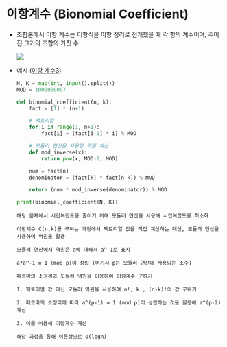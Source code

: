 # 이항계수 (Bionomial Coefficient)

- 조합론에서 이항 계수는 이항식을 이항 정리로 전개했을 때 각 항의 계수이며, 주어진 크기의 조합의 가짓 수

    <img src='https://github.com/Semibro/Baekjoon/assets/71372469/d47aec22-fa60-4b79-95b9-65787c0914d1'>

- 예시 ([이항 계수3](https://www.acmicpc.net/problem/11401))

    ```python
    N, K = map(int, input().split())
    MOD = 1000000007

    def binomial_coefficient(n, k):
        fact = [1] * (n+1)

        # 팩토리얼
        for i in range(1, n+1):
            fact[i] = (fact[i-1] * i) % MOD

        # 모듈러 연산을 사용한 역원 계산
        def mod_inverse(x):
            return pow(x, MOD-2, MOD)

        num = fact[n]
        denominator = (fact[k] * fact[n-k]) % MOD

        return (num * mod_inverse(denominator)) % MOD

    print(binomial_coefficient(N, K))
    ```

    ```
    해당 문제에서 시간복잡도를 줄이기 위해 모듈러 연산을 사용해 시간복잡도를 최소화

    이항계수 C(n,k)를 구하는 과정에서 팩토리얼 값을 직접 계산하는 대신, 모듈러 연산을 사용하여 역원을 활용
    ```

    ```
    모듈러 연산에서 역원은 a에 대해서 a^-1로 표시

    a*a^-1 ≡ 1 (mod p)이 성립 (여기서 p는 모듈러 연산에 사용되는 소수)
    ```

    ```
    페르마의 소정리와 모듈러 역원을 이용하여 이항계수 구하기

    1. 팩토리얼 값 대신 모듈러 역원을 사용하여 n!, k!, (n-k)!의 값 구하기

    2. 페르마의 소정리에 따라 a^(p-1) ≡ 1 (mod p)이 성립하는 것을 활용해 a^(p-2) 계산

    3. 이를 이용해 이항계수 계산

    해당 과정을 통해 이론상으로 O(logn)
    ```